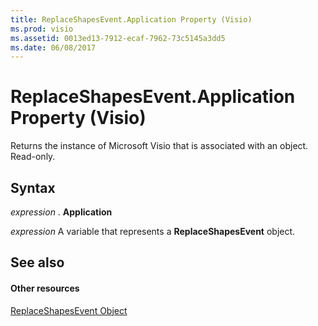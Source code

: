 ```yaml
---
title: ReplaceShapesEvent.Application Property (Visio)
ms.prod: visio
ms.assetid: 0013ed13-7912-ecaf-7962-73c5145a3dd5
ms.date: 06/08/2017
---
```



# ReplaceShapesEvent.Application Property (Visio)

Returns the instance of Microsoft Visio that is associated with an object. Read-only.


## Syntax

 _expression_ . **Application**

 _expression_ A variable that represents a **ReplaceShapesEvent** object.


## See also


#### Other resources


[ReplaceShapesEvent Object](Visio.replaceshapesevent.md)



